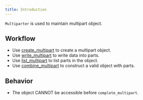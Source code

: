 ```yaml
---
title: Introduction
---
```


`Multiparter` is used to maintain multipart object.

## Workflow

- Use [create_multipart](./create_multipart.md) to create a multipart object.
- Use [write_multipart](./write_multipart.md) to write data into parts.
- Use [list_multipart](./list_multipart.md) to list parts in the object.
- Use [combine_multipart](./combine_multipart.md) to construct a valid object with parts.

## Behavior

- The object CANNOT be accessible before `complete_multipart`.